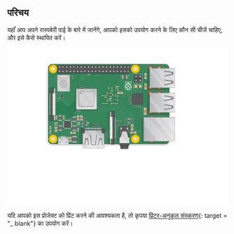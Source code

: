 ## परिचय

यहाँ आप अपने रास्पबेरी पाई के बारे में जानेंगे, आपको इसको उपयोग करने के लिए कौन सी चीजें चाहिए, और इसे कैसे स्थापित करें।

![पाई को प्लग करें](images/pi-plug-in.gif)

यदि आपको इस प्रोजेक्ट को प्रिंट करने की आवश्यकता है, तो कृपया [प्रिंटर-अनुकूल संस्करण](https://projects.raspberrypi.org/en/projects/aspberry-pi-setting-up/print){: target = "_ blank"} का उपयोग करें।